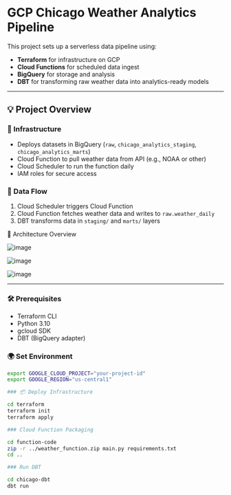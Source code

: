 # GCP Chicago Weather Analytics Pipeline

This project sets up a serverless data pipeline using:
- **Terraform** for infrastructure on GCP
- **Cloud Functions** for scheduled data ingest
- **BigQuery** for storage and analysis
- **DBT** for transforming raw weather data into analytics-ready models

---

## 💡 Project Overview

### 🔧 Infrastructure
- Deploys datasets in BigQuery (`raw`, `chicago_analytics_staging`, `chicago_analytics_marts`)
- Cloud Function to pull weather data from API (e.g., NOAA or other)
- Cloud Scheduler to run the function daily
- IAM roles for secure access

### 🧠 Data Flow
1. Cloud Scheduler triggers Cloud Function
2. Cloud Function fetches weather data and writes to `raw.weather_daily`
3. DBT transforms data in `staging/` and `marts/` layers

📐 Architecture Overview

![image](https://github.com/user-attachments/assets/aa7cf39e-12fe-4898-a6e8-f5f5e1b96677)

![image](https://github.com/user-attachments/assets/7fdf835f-2edd-4252-a322-7a5c9359281b)

![image](https://github.com/user-attachments/assets/516dc248-5309-4ced-96eb-98ae327c0860)



---


### 🛠 Prerequisites
- Terraform CLI
- Python 3.10
- gcloud SDK
- DBT (BigQuery adapter)

### 🌍 Set Environment
```bash
export GOOGLE_CLOUD_PROJECT="your-project-id"
export GOOGLE_REGION="us-central1"

### 📦 Deploy Infrastructure

cd terraform
terraform init
terraform apply

### Cloud Function Packaging

cd function-code
zip -r ../weather_function.zip main.py requirements.txt
cd ..

### Run DBT

cd chicago-dbt
dbt run





